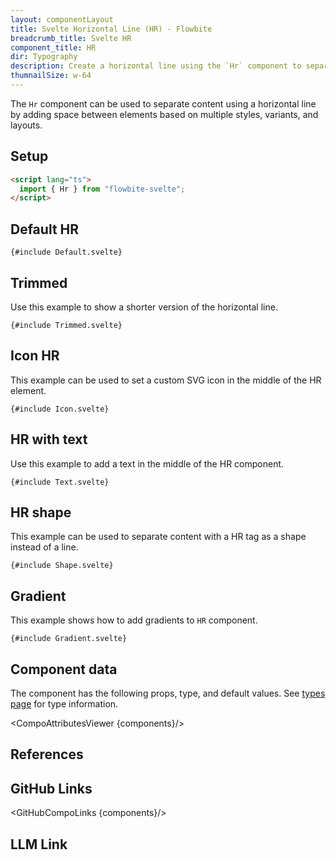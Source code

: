 ```yaml
---
layout: componentLayout
title: Svelte Horizontal Line (HR) - Flowbite
breadcrumb_title: Svelte HR
component_title: HR
dir: Typography
description: Create a horizontal line using the `Hr` component to separate content such as paragraphs, blockquotes, and other elements
thumnailSize: w-64
---
```


<script lang="ts">
  import { CompoAttributesViewer, GitHubCompoLinks, toKebabCase, LlmLink } from '../../utils'
  import { A } from '$lib';

  const components = 'Hr'
</script>

The `Hr` component can be used to separate content using a horizontal line by adding space between elements based on multiple styles, variants, and layouts.

## Setup

```html
<script lang="ts">
  import { Hr } from "flowbite-svelte";
</script>
```

## Default HR

```svelte example
{#include Default.svelte}
```

## Trimmed

Use this example to show a shorter version of the horizontal line.

```svelte example
{#include Trimmed.svelte}
```

## Icon HR

This example can be used to set a custom SVG icon in the middle of the HR element.

```svelte example
{#include Icon.svelte}
```

## HR with text

Use this example to add a text in the middle of the HR component.

```svelte example
{#include Text.svelte}
```

## HR shape

This example can be used to separate content with a HR tag as a shape instead of a line.

```svelte example
{#include Shape.svelte}
```

## Gradient

This example shows how to add gradients to `HR` component.

```svelte example
{#include Gradient.svelte}
```

## Component data

The component has the following props, type, and default values. See [types page](/docs/pages/typescript) for type information.

<CompoAttributesViewer {components}/>

## References

## GitHub Links

<GitHubCompoLinks {components}/>

## LLM Link

<LlmLink />
